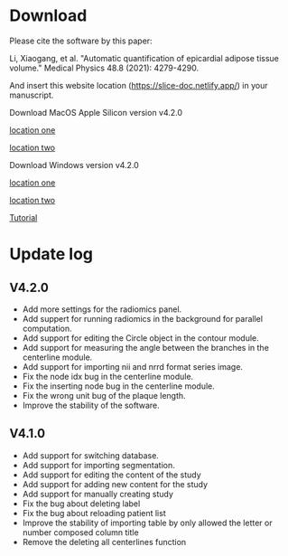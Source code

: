 # Download

Please cite the software by this paper:

Li, Xiaogang, et al. "Automatic quantification of epicardial adipose tissue volume." Medical Physics 48.8 (2021): 4279-4290.

And insert this website location (https://slice-doc.netlify.app/) in your manuscript.

Download MacOS Apple Silicon version v4.2.0 

<a href='https://github.com/MountainAndMorning/EATSeg/releases/download/v4.2.0/TIMESlicePro_4.2.0.dmg'>location one</a>

<a href='https://pan.baidu.com/s/1wkWchNtp0_PWdlSuQBTRWg?pwd=8rj9'>location two</a>

Download Windows version v4.2.0 

<a href='https://github.com/MountainAndMorning/EATSeg/releases/download/v4.2.0/TIMESlicePro_4.2.0.exe'>location one</a>

<a href='https://pan.baidu.com/s/10-syJP5F4QxLmya-JuWNsA?pwd=3iij'>location two</a>

<a href='https://b23.tv/9gyl6Q6'>Tutorial</a>

# Update log

## V4.2.0

- Add more settings for the radiomics panel.
- Add suppert for running radiomics in the background for parallel computation.
- Add support for editing the Circle object in the contour module.
- Add support for measuring the angle between the branches in the centerline module.
- Add support for importing nii and nrrd format series image.
- Fix the node idx bug in the centerline module.
- Fix the inserting node bug in the centerline module.
- Fix the wrong unit bug of the plaque length.
- Improve the stability of the software.

## V4.1.0

- Add support for switching database.
- Add support for importing segmentation.
- Add support for editing the content of the study
- Add support for adding new content for the study
- Add support for manually creating study
- Fix the bug about deleting label
- Fix the bug about reloading patient list
- Improve the stability of importing table by only allowed the letter or number composed column title
- Remove the deleting all centerlines function



